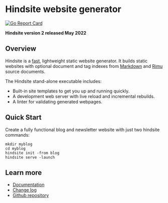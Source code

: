 # Hindsite website generator

[![Go Report Card](https://goreportcard.com/badge/github.com/srackham/hindsite)](https://goreportcard.com/report/github.com/srackham/hindsite)

**Hindsite version 2 released May 2022**

## Overview
Hindsite is a
[fast](https://srackham.github.io/hindsite/faq.html#how-fast-is-hindsite),
lightweight static website generator. It builds static websites with optional
document and tag indexes from [Markdown](https://en.wikipedia.org/wiki/Markdown)
and [Rimu](https://github.com/srackham/rimu) source documents.

The Hindsite stand-alone executable includes:

- Built-in site templates to get you up and running quickly.
- A development web server with live reload and incremental rebuilds.
- A linter for validating generated webpages.

## Quick Start
Create a fully functional blog and newsletter website with just two hindsite
commands:

    mkdir myblog
    cd myblog
    hindsite init -from blog
    hindsite serve -launch

## Learn more
- [Documentation](https://srackham.github.io/hindsite)
- [Change log](https://srackham.github.io/hindsite/changelog.html)
- [Github repository](https://github.com/srackham/hindsite)